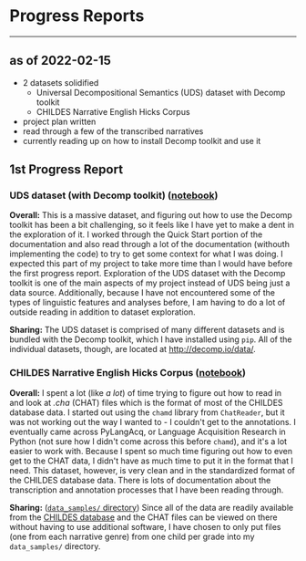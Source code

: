 # Progress Reports

---

## as of 2022-02-15

- 2 datasets solidified
	- Universal Decompositional Semantics (UDS) dataset with Decomp toolkit
	- CHILDES Narrative English Hicks Corpus
- project plan written
- read through a few of the transcribed narratives
- currently reading up on how to install Decomp toolkit and use it

## 1st Progress Report

### UDS dataset (with Decomp toolkit) ([notebook](https://github.com/Data-Science-for-Linguists-2022/UDS-child-speech/blob/main/uds_initial_exploration.ipynb))

**Overall:** This is a massive dataset, and figuring out how to use the Decomp toolkit has been a bit challenging, so it feels like I have yet to make a dent in the exploration of it. I worked through the Quick Start portion of the documentation and also read through a lot of the documentation (withouth implementing the code) to try to get some context for what I was doing. I expected this part of my project to take more time than I would have before the first progress report. Exploration of the UDS dataset with the Decomp toolkit is one of the main aspects of my project instead of UDS being just a data source. Additionally, because I have not encountered some of the types of linguistic features and analyses before, I am having to do a lot of outside reading in addition to dataset exploration.

**Sharing:** The UDS dataset is comprised of many different datasets and is bundled with the Decomp toolkit, which I have installed using `pip`. All of the individual datasets, though, are located at <http://decomp.io/data/>. 

### CHILDES Narrative English Hicks Corpus ([notebook](https://github.com/Data-Science-for-Linguists-2022/UDS-child-speech/blob/main/hicks_initial_exploration.ipynb))

**Overall:** I spent a lot (like *a lot*) of time trying to figure out how to read in and look at *.cha* (CHAT) files which is the format of most of the CHILDES database data. I started out using the `chamd` library from `ChatReader`, but it was not working out the way I wanted to - I couldn't get to the annotations. I eventually came across PyLangAcq, or Language Acquisition Research in Python (not sure how I didn't come across this before `chamd`), and it's a lot easier to work with. Because I spent so much time figuring out how to even get to the CHAT data, I didn't have as much time to put it in the format that I need. This dataset, however, is very clean and in the standardized format of the CHILDES database data. There is lots of documentation about the transcription and annotation processes that I have been reading through.

**Sharing:** ([`data_samples/` directory](https://github.com/Data-Science-for-Linguists-2022/UDS-child-speech/tree/main/data_samples)) Since all of the data are readily available from the [CHILDES database](https://childes.talkbank.org/access/Eng-NA/Hicks.html) and the CHAT files can be viewed on there without having to use additional software, I have chosen to only put files (one from each narrative genre) from one child per grade into my `data_samples/` directory. 